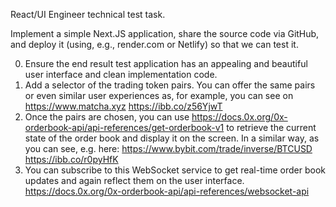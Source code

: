 React/UI Engineer technical test task.

Implement a simple Next.JS application, share the source code via GitHub, and deploy it (using, e.g., render.com or Netlify) so that we can test it.

0. Ensure the end result test application has an appealing and beautiful user interface and clean implementation code.
1. Add a selector of the trading token pairs. You can offer the same pairs or even similar user experiences as, for example, you can see on https://www.matcha.xyz
   https://ibb.co/z56YjwT
2. Once the pairs are chosen, you can use https://docs.0x.org/0x-orderbook-api/api-references/get-orderbook-v1 to retrieve the current state of the order book and display it on the screen.
   In a similar way, as you can see, e.g. here:
   https://www.bybit.com/trade/inverse/BTCUSD
   https://ibb.co/r0pyHfK
3. You can subscribe to this WebSocket service to get real-time order book updates and again reflect them on the user interface. https://docs.0x.org/0x-orderbook-api/api-references/websocket-api
